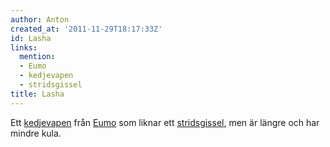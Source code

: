 ```yaml
---
author: Anton
created_at: '2011-11-29T18:17:33Z'
id: Lasha
links:
  mention:
  - Eumo
  - kedjevapen
  - stridsgissel
title: Lasha
---
```


Ett [kedjevapen] från [Eumo] som liknar ett [stridsgissel], men är längre och har mindre kula.

  [kedjevapen]: kedjevapen
  [Eumo]: Eumo
  [stridsgissel]: stridsgissel
